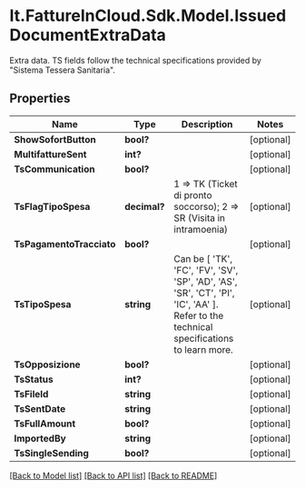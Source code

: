 # It.FattureInCloud.Sdk.Model.IssuedDocumentExtraData
Extra data. TS fields follow the technical specifications provided by \"Sistema Tessera Sanitaria\".

## Properties

Name | Type | Description | Notes
------------ | ------------- | ------------- | -------------
**ShowSofortButton** | **bool?** |  | [optional] 
**MultifattureSent** | **int?** |  | [optional] 
**TsCommunication** | **bool?** |  | [optional] 
**TsFlagTipoSpesa** | **decimal?** | 1 &#x3D;&gt; TK (Ticket di pronto soccorso); 2 &#x3D;&gt; SR (Visita in intramoenia) | [optional] 
**TsPagamentoTracciato** | **bool?** |  | [optional] 
**TsTipoSpesa** | **string** | Can be [ &#39;TK&#39;, &#39;FC&#39;, &#39;FV&#39;, &#39;SV&#39;, &#39;SP&#39;, &#39;AD&#39;, &#39;AS&#39;, &#39;SR&#39;, &#39;CT&#39;, &#39;PI&#39;, &#39;IC&#39;, &#39;AA&#39; ]. Refer to the technical specifications to learn more. | [optional] 
**TsOpposizione** | **bool?** |  | [optional] 
**TsStatus** | **int?** |  | [optional] 
**TsFileId** | **string** |  | [optional] 
**TsSentDate** | **string** |  | [optional] 
**TsFullAmount** | **bool?** |  | [optional] 
**ImportedBy** | **string** |  | [optional] 
**TsSingleSending** | **bool?** |  | [optional] 

[[Back to Model list]](../README.md#documentation-for-models) [[Back to API list]](../README.md#documentation-for-api-endpoints) [[Back to README]](../README.md)

